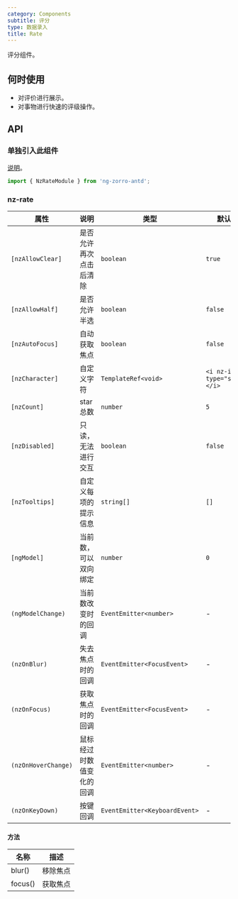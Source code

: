 ```yaml
---
category: Components
subtitle: 评分
type: 数据录入
title: Rate
---
```


评分组件。

## 何时使用

- 对评价进行展示。
- 对事物进行快速的评级操作。

## API

### 单独引入此组件

[说明](/docs/getting-started/zh#单独引入某个组件)。

```ts
import { NzRateModule } from 'ng-zorro-antd';
```

### nz-rate

| 属性 | 说明 | 类型 | 默认值 |
| --- | --- | --- | --- |
| `[nzAllowClear]` | 是否允许再次点击后清除 | `boolean` | `true` |
| `[nzAllowHalf]` | 是否允许半选 | `boolean` | `false` |
| `[nzAutoFocus]` | 自动获取焦点 | `boolean` | `false` |
| `[nzCharacter]` | 自定义字符 | `TemplateRef<void>` | `<i nz-icon type="star"></i>` |
| `[nzCount]` | star 总数 | `number` | `5` |
| `[nzDisabled]` | 只读，无法进行交互 | `boolean` | `false` |
| `[nzTooltips]` | 自定义每项的提示信息 | `string[]` | `[]` |
| `[ngModel]` | 当前数，可以双向绑定 | `number` | `0` |
| `(ngModelChange)` | 当前数改变时的回调 | `EventEmitter<number>` | - |
| `(nzOnBlur)` | 失去焦点时的回调 | `EventEmitter<FocusEvent>` | - |
| `(nzOnFocus)` | 获取焦点时的回调 | `EventEmitter<FocusEvent>` | - |
| `(nzOnHoverChange)` | 鼠标经过时数值变化的回调 | `EventEmitter<number>` | - |
| `(nzOnKeyDown)` | 按键回调 | `EventEmitter<KeyboardEvent>` | - |

#### 方法

| 名称 | 描述 |
| --- | --- |
| blur() | 移除焦点 |
| focus() | 获取焦点 |
